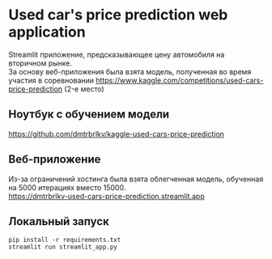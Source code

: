# Used car's price prediction web application
Streamlit приложение, предсказывающее цену автомобиля на вторичном рынке.  
За основу веб-приложения была взята модель, полученная во время участия в соревновании https://www.kaggle.com/competitions/used-cars-price-prediction (2-е место)  
## Ноутбук с обучением модели
https://github.com/dmtrbrlkv/kaggle-used-cars-price-prediction  
## Веб-приложение
Из-за ограничений хостинга была взята облегченная модель, обученная на 5000 итерациях вместо 15000.  
https://dmtrbrlkv-used-cars-price-prediction.streamlit.app
## Локальный запуск
```
pip install -r requirements.txt
streamlit run streamlit_app.py
```
